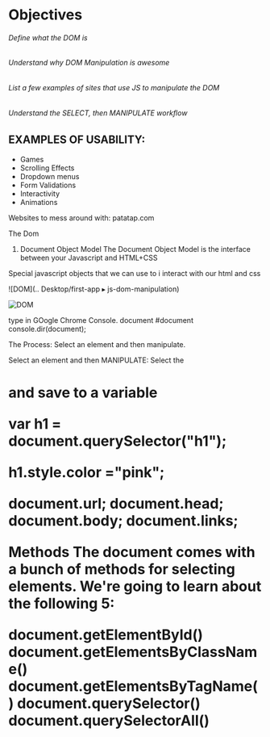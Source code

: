 # Objectives
###### Define what the DOM is
###### Understand why DOM Manipulation is awesome
###### List a few examples of sites that use JS to manipulate the DOM
###### Understand the SELECT, then MANIPULATE workflow



## EXAMPLES OF USABILITY: 

* Games 
* Scrolling Effects
* Dropdown menus
* Form Validations
* Interactivity
* Animations


Websites to mess around with: 
patatap.com 

The Dom 
1. Document Object Model 
The Document Object Model is the interface between your Javascript and HTML+CSS

Special javascript objects that we can use to i
interact with our html and css 


 
![DOM](.. ⁨Desktop⁩⁨/first-app⁩ ▸ ⁨js-dom-manipulation⁩)

![DOM](../dektop/)

type in GOogle Chrome Console. 
document 
#document 
console.dir(document); 


The Process: Select an element and then manipulate. 


Select an element and then MANIPULATE: 
Select the <h1> and save to a variable 

var h1 = document.querySelector("h1"); 

h1.style.color ="pink"; 



document.url; 
document.head; 
document.body; 
document.links; 

Methods
The document comes with a bunch of methods for selecting elements.  We're going to learn about the following 5:

document.getElementById()
document.getElementsByClassName()
document.getElementsByTagName()
document.querySelector()
document.querySelectorAll()
